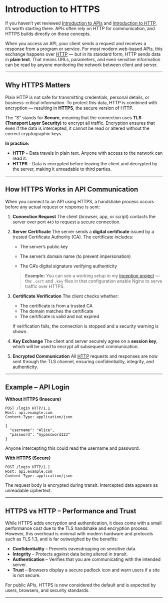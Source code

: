 # **Introduction to HTTPS**

If you haven’t yet reviewed [Introduction to APIs](API.md) and [Introduction to HTTP](HTTP.md), it’s worth starting there.
APIs often rely on HTTP for communication, and HTTPS builds directly on those concepts.

When you access an API, your client sends a request and receives a response from a program or service.
For most modern web-based APIs, this exchange happens over [HTTP](HTTP.md) — but in its standard form, HTTP sends data in **plain text**. That means URLs, parameters, and even sensitive information can be read by anyone monitoring the network between client and server.

---

## **Why HTTPS Matters**

Plain HTTP is not safe for transmitting credentials, personal details, or business-critical information.
To protect this data, HTTP is combined with encryption — resulting in **HTTPS**, the secure version of HTTP.

The “S” stands for **Secure**, meaning that the connection uses **TLS (Transport Layer Security)** to encrypt all traffic. Encryption ensures that even if the data is intercepted, it cannot be read or altered without the correct cryptographic keys.

**In practice:**

* **HTTP** – Data travels in plain text. Anyone with access to the network can read it.
* **HTTPS** – Data is encrypted before leaving the client and decrypted by the server, making it unreadable to third parties.

---

## **How HTTPS Works in API Communication**

When you connect to an API using HTTPS, a handshake process occurs before any actual request or response is sent:

1. **Connection Request**
   The client (browser, app, or script) contacts the server over port `443` to request a secure connection.

2. **Server Certificate**
   The server sends a **digital certificate** issued by a trusted Certificate Authority (CA).
   The certificate includes:

   * The server’s public key

   * The server’s domain name (to prevent impersonation)

   * The CA’s digital signature verifying authenticity

   > **Example:** You can see a working setup in my [Inception project](https://github.com/pourist/Inception/tree/main/srcs/requirements/nginx) — the `.cert` and `.key` files in that configuration enable Nginx to serve traffic over HTTPS.

3. **Certificate Verification**
   The client checks whether:

   * The certificate is from a trusted CA
   * The domain matches the certificate
   * The certificate is valid and not expired

   If verification fails, the connection is stopped and a security warning is shown.

4. **Key Exchange**
   The client and server securely agree on a **session key**, which will be used to encrypt all subsequent communication.

5. **Encrypted Communication**
   All [HTTP](HTTP.md) requests and responses are now sent through the TLS channel, ensuring confidentiality, integrity, and authenticity.

---

## **Example – API Login**

**Without HTTPS (Insecure)**

```
POST /login HTTP/1.1
Host: api.example.com
Content-Type: application/json

{
  "username": "Alice",
  "password": "mypassword123"
}
```

Anyone intercepting this could read the username and password.

**With HTTPS (Secure)**

```
POST /login HTTP/1.1
Host: api.example.com
Content-Type: application/json
```

The request body is encrypted during transit. Intercepted data appears as unreadable ciphertext.

---

## **HTTPS vs HTTP – Performance and Trust**

While HTTPS adds encryption and authentication, it does come with a small performance cost due to the TLS handshake and encryption process.
However, this overhead is minimal with modern hardware and protocols such as TLS 1.3, and is far outweighed by the benefits:

* **Confidentiality** – Prevents eavesdropping on sensitive data.
* **Integrity** – Protects against data being altered in transit.
* **Authentication** – Verifies that you are communicating with the intended server.
* **Trust** – Browsers display a secure padlock icon and warn users if a site is not secure.

For public APIs, HTTPS is now considered the default and is expected by users, browsers, and security standards.

---
